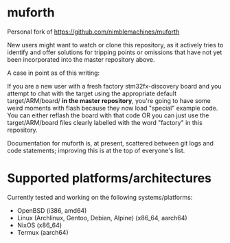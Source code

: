 # muforth

Personal fork of https://github.com/nimblemachines/muforth

New users might want to watch or clone this repository, as it actively tries
to identify and offer solutions for tripping points or omissions that
have not yet been incorporated into the master repository above.

A case in point as of this writing:

If you are a new user with a fresh factory stm32fx-discovery board and
you attempt to chat with the target using the appropriate default
target/ARM/board/ **in the master repository**, you're going to have
some weird moments with flash because they now load "special" example
code.  You can either reflash the board with that code OR you can just
use the target/ARM/board files clearly labelled with the word "factory"
in this repository.

Documentation for muforth is, at present, scattered between git logs and
code statements; improving this is at the top of everyone's list. 


# Supported platforms/architectures

Currently tested and working on the following systems/platforms:

* OpenBSD (i386, amd64)
* Linux (Archlinux, Gentoo, Debian, Alpine) (x86_64, aarch64)
* NixOS (x86_64)
* Termux (aarch64)
